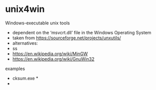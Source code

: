 # unix4win

Windows-executable unix tools
* dependent on the ‘msvcrt.dll’ file in the Windows Operating System
* taken from https://sourceforge.net/projects/unxutils/
* alternatives:
 * ss
 * https://en.wikipedia.org/wiki/MinGW
 * https://en.wikipedia.org/wiki/GnuWin32

examples
* cksum.exe *
* 

